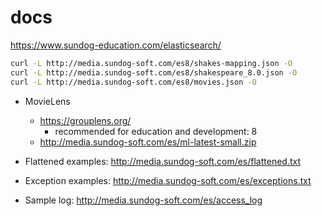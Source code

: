 # docs
https://www.sundog-education.com/elasticsearch/

~~~bash
curl -L http://media.sundog-soft.com/es8/shakes-mapping.json -O
curl -L http://media.sundog-soft.com/es8/shakespeare_8.0.json -O
curl -L http://media.sundog-soft.com/es8/movies.json -O
~~~
- MovieLens
  - https://grouplens.org/
    - recommended for education and development: 8
  - http://media.sundog-soft.com/es/ml-latest-small.zip

- Flattened examples: http://media.sundog-soft.com/es/flattened.txt
- Exception examples: http://media.sundog-soft.com/es/exceptions.txt
- Sample log: http://media.sundog-soft.com/es/access_log
